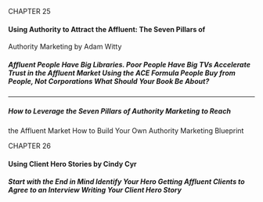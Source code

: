 CHAPTER 25

#### Using Authority to Attract the Affluent: The Seven Pillars of
 Authority Marketing by Adam Witty
##### Affluent People Have Big Libraries. Poor People Have Big TVs Accelerate Trust in the Affluent Market Using the ACE Formula People Buy from People, Not Corporations What Should Your Book Be About?


-----

##### How to Leverage the Seven Pillars of Authority Marketing to Reach
 the Affluent Market How to Build Your Own Authority Marketing Blueprint

CHAPTER 26

#### Using Client Hero Stories by Cindy Cyr

##### Start with the End in Mind Identify Your Hero Getting Affluent Clients to Agree to an Interview Writing Your Client Hero Story